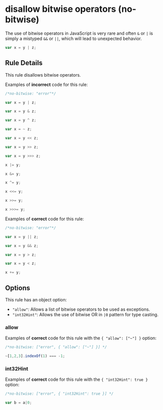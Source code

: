 # disallow bitwise operators (no-bitwise)

The use of bitwise operators in JavaScript is very rare and often `&` or `|` is simply a mistyped `&&` or `||`, which will lead to unexpected behavior.

```js
var x = y | z;
```

## Rule Details

This rule disallows bitwise operators.

Examples of **incorrect** code for this rule:

```js
/*no-bitwise: "error"*/

var x = y | z;

var x = y & z;

var x = y ^ z;

var x = ~ z;

var x = y << z;

var x = y >> z;

var x = y >>> z;

x |= y;

x &= y;

x ^= y;

x <<= y;

x >>= y;

x >>>= y;
```

Examples of **correct** code for this rule:

```js
/*no-bitwise: "error"*/

var x = y || z;

var x = y && z;

var x = y > z;

var x = y < z;

x += y;
```

## Options

This rule has an object option:

* `"allow"`: Allows a list of bitwise operators to be used as exceptions.
* `"int32Hint"`: Allows the use of bitwise OR in `|0` pattern for type casting.

### allow

Examples of **correct** code for this rule with the `{ "allow": ["~"] }` option:

```js
/*no-bitwise: ["error", { "allow": ["~"] }] */

~[1,2,3].indexOf(1) === -1;
```

### int32Hint

Examples of **correct** code for this rule with the `{ "int32Hint": true }` option:

```js
/*no-bitwise: ["error", { "int32Hint": true }] */

var b = a|0;
```

